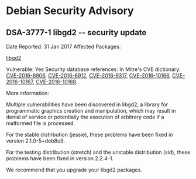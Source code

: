 
Debian Security Advisory
========================


DSA-3777-1 libgd2 -- security update
------------------------------------



Date Reported:
31 Jan 2017
Affected Packages:

[libgd2](https://packages.debian.org/src:libgd2)

Vulnerable:
Yes
Security database references:
In Mitre's CVE dictionary: [CVE-2016-6906](https://security-tracker.debian.org/tracker/CVE-2016-6906), [CVE-2016-6912](https://security-tracker.debian.org/tracker/CVE-2016-6912), [CVE-2016-9317](https://security-tracker.debian.org/tracker/CVE-2016-9317), [CVE-2016-10166](https://security-tracker.debian.org/tracker/CVE-2016-10166), [CVE-2016-10167](https://security-tracker.debian.org/tracker/CVE-2016-10167), [CVE-2016-10168](https://security-tracker.debian.org/tracker/CVE-2016-10168).  

More information:

Multiple vulnerabilities have been discovered in libgd2, a library for
programmatic graphics creation and manipulation, which may result in
denial of service or potentially the execution of arbitrary code if a
malformed file is processed.


For the stable distribution (jessie), these problems have been fixed in
version 2.1.0-5+deb8u9.


For the testing distribution (stretch) and the unstable distribution
(sid), these problems have been fixed in version 2.2.4-1.


We recommend that you upgrade your libgd2 packages.





